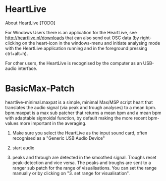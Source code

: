 # HeartLive

About HeartLive
[TODO]

For Windows Users there is an application for the HeartLive, see http://heartlive.nl/downloads that can also send out OSC data (by right-clicking on the heart-icon in the windows-menu and initiate analysing mode with the HeartLive application running and in the foreground pressing ctrl+alt+h).

For other users, the HeartLive is recognised by the computer as an USB-audio interface.

# BasicMax-Patch

heartlive-minimal.maxpat is a simple, minimal Max/MSP script heart that translates the audio signal (via peak and trough analyses) to a mean bpm. 
bpm.maxpat is a max sub patcher that returns a mean bpm and a mean bpm with adaptable sigmoidal function, by default making the more recent bpm-values more important in the averaging.

1. Make sure you select the HeartLive as the input sound card, often recognised as a "Generic USB Audio Device"

2. start audio 

3. peaks and through are detected in the smoothed signal.
Troughs reset peak-detection and vice versa. The peaks and troughs are sent to a ranger sub patch for the range of visualisations. You can set the range manually or by clicking on "3. set range for visualisation".




